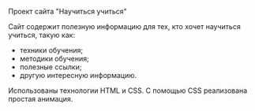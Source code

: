 Проект сайта "Научиться учиться"

Сайт содержит полезную информацию для тех, кто хочет научиться учиться, такую как:
* техники обучения;
* методики обучения;
* полезные ссылки;
* другую интересную информацию.

Использованы технологии HTML и CSS. С помощью CSS реализована простая анимация.